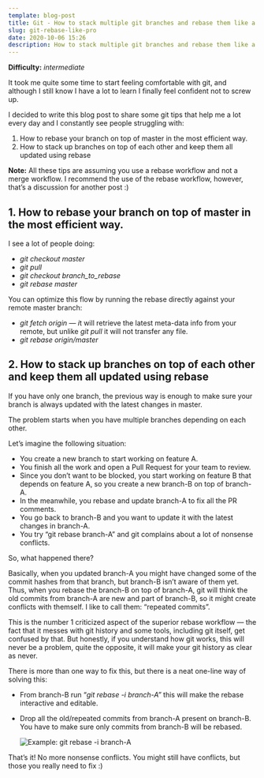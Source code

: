 ```yaml
---
template: blog-post
title: Git - How to stack multiple git branches and rebase them like a pro
slug: git-rebase-like-pro
date: 2020-10-06 15:26
description: How to stack multiple git branches and rebase them like a pro
---
```

**Difficulty:** *intermediate*

It took me quite some time to start feeling comfortable with git, and although I still know I have a lot to learn I finally feel confident not to screw up.

I decided to write this blog post to share some git tips that help me a lot every day and I constantly see people struggling with:

1. How to rebase your branch on top of master in the most efficient way.
2. How to stack up branches on top of each other and keep them all updated using rebase

**Note:** All these tips are assuming you use a rebase workflow and not a merge workflow. I recommend the use of the rebase workflow, however, that’s a discussion for another post :)

## **1. How to rebase your branch on top of master in the most efficient way.**

I see a lot of people doing:

* *git checkout master*
* *git pull*
* *git checkout branch_to_rebase*
* *git rebase master*

You can optimize this flow by running the rebase directly against your remote master branch:

* *git fetch origin — i*t will retrieve the latest meta-data info from your remote, but unlike *git pull* it will not transfer any file.
* *git rebase origin/master*

## 2. How to stack up branches on top of each other and keep them all updated using rebase

If you have only one branch, the previous way is enough to make sure your branch is always updated with the latest changes in master.

The problem starts when you have multiple branches depending on each other.

Let’s imagine the following situation:

* You create a new branch to start working on feature A.
* You finish all the work and open a Pull Request for your team to review.
* Since you don’t want to be blocked, you start working on feature B that depends on feature A, so you create a new branch-B on top of branch-A.
* In the meanwhile, you rebase and update branch-A to fix all the PR comments.
* You go back to branch-B and you want to update it with the latest changes in branch-A.
* You try “git rebase branch-A” and git complains about a lot of nonsense conflicts.

So, what happened there?

Basically, when you updated branch-A you might have changed some of the commit hashes from that branch, but branch-B isn’t aware of them yet. Thus, when you rebase the branch-B on top of branch-A, git will think the old commits from branch-A are new and part of branch-B, so it might create conflicts with themself. I like to call them: “repeated commits”.

This is the number 1 criticized aspect of the superior rebase workflow — the fact that it messes with git history and some tools, including git itself, get confused by that. But honestly, if you understand how git works, this will never be a problem, quite the opposite, it will make your git history as clear as never.

There is more than one way to fix this, but there is a neat one-line way of solving this:

* From branch-B run “*git rebase -i branch-A”* this will make the rebase interactive and editable.
* Drop all the old/repeated commits from branch-A present on branch-B. You have to make sure only commits from branch-B will be rebased.

  ![Example: git rebase -i branch-A](/assets/1_c_evbrxsv35zgfhswrx3qw.png "Example: git rebase -i branch-A")

That’s it! No more nonsense conflicts. You might still have conflicts, but those you really need to fix :)